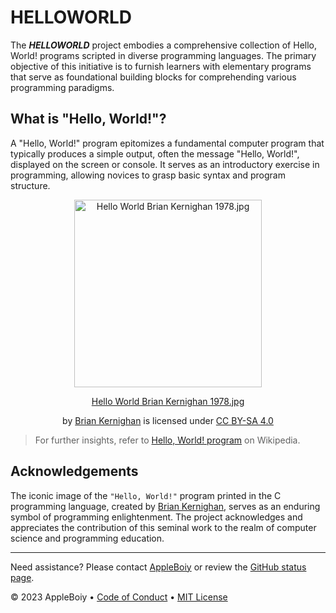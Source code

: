 # HELLOWORLD

The ***HELLOWORLD*** project embodies a comprehensive collection of Hello, World! programs scripted in diverse programming languages. The primary objective of this initiative is to furnish learners with elementary programs that serve as foundational building blocks for comprehending various programming paradigms.

## What is "Hello, World!"?

A "Hello, World!" program epitomizes a fundamental computer program that typically produces a simple output, often the message "Hello, World!", displayed on the screen or console. It serves as an introductory exercise in programming, allowing novices to grasp basic syntax and program structure.

<p align="center">
<a href="https://commons.wikimedia.org/wiki/File:Hello_World_Brian_Kernighan_1978.jpg#/media/File:Hello_World_Brian_Kernighan_1978.jpg">
<img src="https://upload.wikimedia.org/wikipedia/commons/2/21/Hello_World_Brian_Kernighan_1978.jpg" alt="Hello World Brian Kernighan 1978.jpg" width="300" align="center">

<p align="center"><a href="https://commons.wikimedia.org/wiki/File:Hello_World_Brian_Kernighan_1978.jpg#/media/File:Hello_World_Brian_Kernighan_1978.jpg">Hello World Brian Kernighan 1978.jpg</a>
<p align="center"> by <a href="https://en.wikipedia.org/wiki/Brian_Kernighan">Brian Kernighan</a> is licensed under <a href="https://creativecommons.org/licenses/by-sa/4.0">CC BY-SA 4.0</a></p>
<p>
</a>
</p>

> For further insights, refer to [Hello, World! program](https://en.wikipedia.org/wiki/%22Hello,_World!%22_program) on Wikipedia.

## Acknowledgements

The iconic image of the `"Hello, World!"` program printed in the C programming language, created by [Brian Kernighan](https://en.wikipedia.org/wiki/Brian_Kernighan), serves as an enduring symbol of programming enlightenment. The project acknowledges and appreciates the contribution of this seminal work to the realm of computer science and programming education.

---

Need assistance? Please contact [AppleBoiy](mailto:contact.chaipat@gmail.com) or review the [GitHub status page](https://www.githubstatus.com).

&copy; 2023 AppleBoiy &bull; [Code of Conduct](https://www.contributor-covenant.org/version/2/1/code_of_conduct/code_of_conduct.md) &bull; [MIT License](LICENSE)